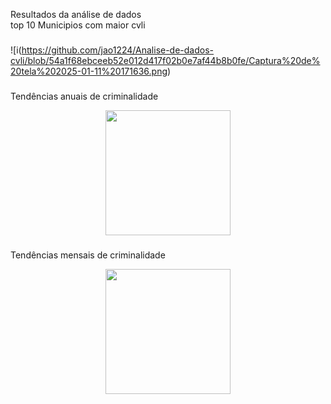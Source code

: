 <p align="left">Resultados da análise de dados<br>top 10 Municipios com maior cvli</p>

###


![i(https://github.com/jao1224/Analise-de-dados-cvli/blob/54a1f68ebceeb52e012d417f02b0e7af44b8b0fe/Captura%20de%20tela%202025-01-11%20171636.png)


###


###
<p align="left">Tendências anuais de criminalidade</p>

<div align="center">
  <img height="200" src="C:\Users\Windows\Pictures\Screenshots\Captura de tela 2025-01-11 173738.png"  />
</div>

###

###
<p align="left">Tendências mensais de criminalidade</p>

<div align="center">
  <img height="200" src="C:\Users\Windows\Pictures\Screenshots\Captura de tela 2025-01-11 173535.png"  />
</div>

###
